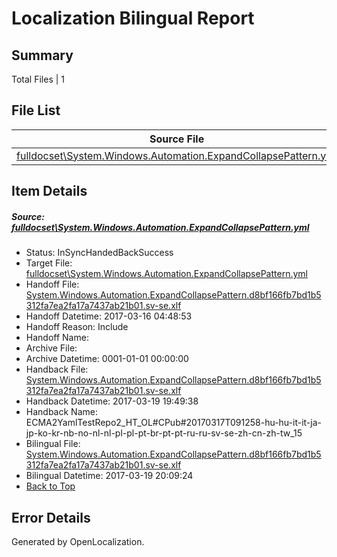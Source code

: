 # <a name='report-top'></a> Localization Bilingual Report

## Summary
 Total Files | 1

## File List
 Source File | Status | Details 
 ----------- | ------ | ------- 
 [fulldocset\System.Windows.Automation.ExpandCollapsePattern.yml](https://github.com/OpenLocalizationTestOrg/ECMA2YamlTestRepo2/blob/9a577bbd8ead778fd4723fbdbce691e69b3b14d4/fulldocset/System.Windows.Automation.ExpandCollapsePattern.yml) | InSyncHandedBackSuccess | [Details](#bdcd2c2d47943896999cf1bfd4066c776301234c83754)

## Item Details
##### <a name='bdcd2c2d47943896999cf1bfd4066c776301234c83754'></a> Source: [fulldocset\System.Windows.Automation.ExpandCollapsePattern.yml](https://github.com/OpenLocalizationTestOrg/ECMA2YamlTestRepo2/blob/9a577bbd8ead778fd4723fbdbce691e69b3b14d4/fulldocset/System.Windows.Automation.ExpandCollapsePattern.yml)
* Status: InSyncHandedBackSuccess
* Target File: [fulldocset\System.Windows.Automation.ExpandCollapsePattern.yml](https://github.com/OpenLocalizationTestOrg/ECMA2YamlTestRepo2.sv-se/blob/dbdf18a4d8f1d507bd76a4e9de37af125ad63a83/fulldocset/System.Windows.Automation.ExpandCollapsePattern.yml)
* Handoff File: [System.Windows.Automation.ExpandCollapsePattern.d8bf166fb7bd1b5312fa7ea2fa17a7437ab21b01.sv-se.xlf](https://github.com/OpenLocalizationTestOrg/ECMA2YamlTestRepo2.handoff/blob/781482d297b8b1d38838677f99034b1318de6629/ol-handoff/OpenLocalizationTestOrg/ECMA2YamlTestRepo2.sv-se/master/fulldocset/System.Windows.Automation.ExpandCollapsePattern.d8bf166fb7bd1b5312fa7ea2fa17a7437ab21b01.sv-se.xlf)
* Handoff Datetime: 2017-03-16 04:48:53
* Handoff Reason: Include
* Handoff Name: 
* Archive File: 
* Archive Datetime: 0001-01-01 00:00:00
* Handback File: [System.Windows.Automation.ExpandCollapsePattern.d8bf166fb7bd1b5312fa7ea2fa17a7437ab21b01.sv-se.xlf](https://github.com/OpenLocalizationTestOrg/ECMA2YamlTestRepo2.handback/blob/9d59a9676d508bf5b0f8956d5250968b6432d2c0/ol-handback/OpenLocalizationTestOrg/ECMA2YamlTestRepo2.sv-se/master/fulldocset/System.Windows.Automation.ExpandCollapsePattern.d8bf166fb7bd1b5312fa7ea2fa17a7437ab21b01.sv-se.xlf)
* Handback Datetime: 2017-03-19 19:49:38
* Handback Name: ECMA2YamlTestRepo2_HT_OL#CPub#20170317T091258-hu-hu-it-it-ja-jp-ko-kr-nb-no-nl-nl-pl-pl-pt-br-pt-pt-ru-ru-sv-se-zh-cn-zh-tw_15
* Bilingual File: [System.Windows.Automation.ExpandCollapsePattern.d8bf166fb7bd1b5312fa7ea2fa17a7437ab21b01.sv-se.xlf](https://github.com/OpenLocalizationTestOrg/ECMA2YamlTestRepo2.handback/blob/9d59a9676d508bf5b0f8956d5250968b6432d2c0/ol-handback/OpenLocalizationTestOrg/ECMA2YamlTestRepo2.sv-se/master/fulldocset/System.Windows.Automation.ExpandCollapsePattern.d8bf166fb7bd1b5312fa7ea2fa17a7437ab21b01.sv-se.xlf)
* Bilingual Datetime: 2017-03-19 20:09:24
* [Back to Top](#report-top)


## Error Details

Generated by OpenLocalization.

